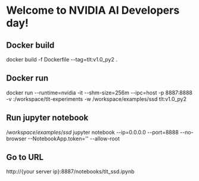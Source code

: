 # Welcome to NVIDIA AI Developers day!

## Docker build
docker build -f Dockerfile --tag=tlt:v1.0_py2 .

## Docker run
docker run --runtime=nvidia -it --shm-size=256m --ipc=host -p 8887:8888 -v <local mount path>:/workspace/tlt-experiments -w /workspace/examples/ssd tlt:v1.0_py2

## Run jupyter notebook
$/workspace/examples/ssd$ jupyter notebook --ip=0.0.0.0 --port=8888 --no-browser --NotebookApp.token='' --allow-root

## Go to URL
http://{your server ip}:8887/notebooks/tlt_ssd.ipynb

